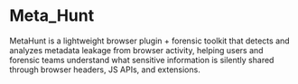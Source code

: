 # Meta_Hunt
MetaHunt is a lightweight browser plugin + forensic toolkit that detects and analyzes metadata leakage from browser activity, helping users and forensic teams understand what sensitive information is silently shared through browser headers, JS APIs, and extensions.
